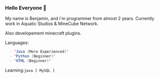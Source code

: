 ### Hello Everyone 👋

My name is Benjamín, and i'm programmer from almost 2 years.
Currently work in Aquatic Studios & MineCube Network.

Also developement minecraft plugins.

Languages:
```java 
  - 'Java (More Experienced)'
  - 'Python (Beginner)'
  - 'HTML (Beginner)'
```

Learning:```java [ MySQL ]```

